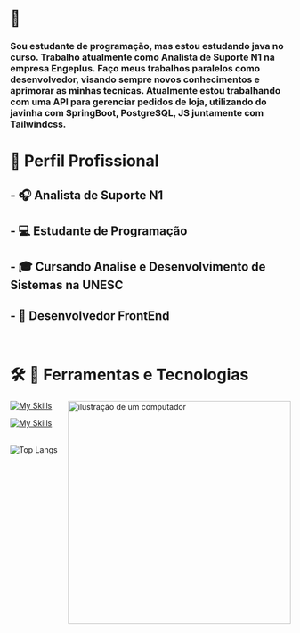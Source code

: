 

# 🤖
### Sou estudante de programação, mas estou estudando java no curso. Trabalho atualmente como Analista de Suporte N1 na empresa Engeplus. Faço meus trabalhos paralelos como desenvolvedor, visando sempre novos conhecimentos e aprimorar as minhas tecnicas. Atualmente estou trabalhando com uma API para gerenciar pedidos de loja, utilizando do javinha com SpringBoot, PostgreSQL, JS juntamente com Tailwindcss.
# 💼 Perfil Profissional

## - 🎧 Analista de Suporte N1
## - 💻 Estudante de Programação
## - 🎓 Cursando Analise e Desenvolvimento de Sistemas na UNESC
## - 🌱 Desenvolvedor FrontEnd
<br>

# 🛠️ 🚀  Ferramentas e Tecnologias
[![My Skills](https://skillicons.dev/icons?i=postgres,postman,vscode,git,github)](https://skillicons.dev) <img src="https://raw.githubusercontent.com/MicaelliMedeiros/micaellimedeiros/master/image/computer-illustration.png" alt="ilustração de um computador" min-width="400px" max-width="400px" width="400px" align="right"><br>

[![My Skills](https://skillicons.dev/icons?i=javascript,html,css,java)](https://skillicons.dev)<br><br>






![Top Langs](https://github-readme-stats.vercel.app/api/top-langs/?username=Nycolasrss&layout=compact)
#
